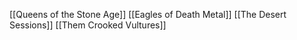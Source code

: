[[Queens of the Stone Age]]
[[Eagles of Death Metal]]
[[The Desert Sessions]]
[[Them Crooked Vultures]]
